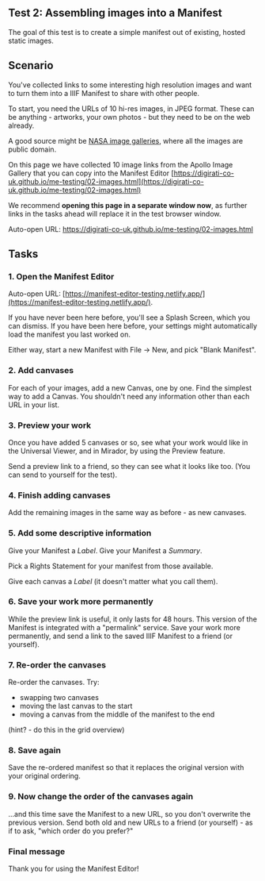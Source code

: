 
## Test 2: Assembling images into a Manifest

The goal of this test is to create a simple manifest out of existing, hosted static images.

## Scenario

You've collected links to some interesting high resolution images and want to turn them into a IIIF Manifest to share with other people.

To start, you need the URLs of 10 hi-res images, in JPEG format. These can be anything - artworks, your own photos - but they need to be on the web already.

A good source might be [NASA image galleries](https://www.nasa.gov/multimedia/imagegallery/index.html), where all the images are public domain.

On this page we have collected 10 image links from the Apollo Image Gallery that you can copy into the Manifest Editor
[https://digirati-co-uk.github.io/me-testing/02-images.html](https://digirati-co-uk.github.io/me-testing/02-images.html)

We recommend **opening this page in a separate window now**, as further links in the tasks ahead will replace it in the test browser window.

Auto-open URL: https://digirati-co-uk.github.io/me-testing/02-images.html


## Tasks

### 1. Open the Manifest Editor

Auto-open URL: [https://manifest-editor-testing.netlify.app/](https://manifest-editor-testing.netlify.app/).

If you have never been here before, you'll see a Splash Screen, which you can dismiss.
If you have been here before, your settings might automatically load the manifest you last worked on.

Either way, start a new Manifest with File -> New, and pick "Blank Manifest".

### 2. Add canvases

For each of your images, add a new Canvas, one by one.
Find the simplest way to add a Canvas.
You shouldn't need any information other than each URL in your list.

### 3. Preview your work

Once you have added 5 canvases or so, see what your work would like in the Universal Viewer, and in Mirador, by using the Preview feature.

Send a preview link to a friend, so they can see what it looks like too. (You can send to yourself for the test).

### 4. Finish adding canvases

Add the remaining images in the same way as before - as new canvases.

### 5. Add some descriptive information

Give your Manifest a _Label_.
Give your Manifest a _Summary_.

Pick a Rights Statement for your manifest from those available.

Give each canvas a _Label_ (it doesn't matter what you call them).

### 6. Save your work more permanently

While the preview link is useful, it only lasts for 48 hours. 
This version of the Manifest is integrated with a "permalink" service.
Save your work more permanently, and send a link to the saved IIIF Manifest to a friend (or yourself).

### 7. Re-order the canvases

Re-order the canvases. Try:

- swapping two canvases
- moving the last canvas to the start
- moving a canvas from the middle of the manifest to the end

(hint? - do this in the grid overview)

### 8. Save again

Save the re-ordered manifest so that it replaces the original version with your original ordering.

### 9. Now change the order of the canvases again

...and this time save the Manifest to a new URL, so you don't overwrite the previous version.
Send both old and new URLs to a friend (or yourself) - as if to ask, "which order do you prefer?"

### Final message

Thank you for using the Manifest Editor!